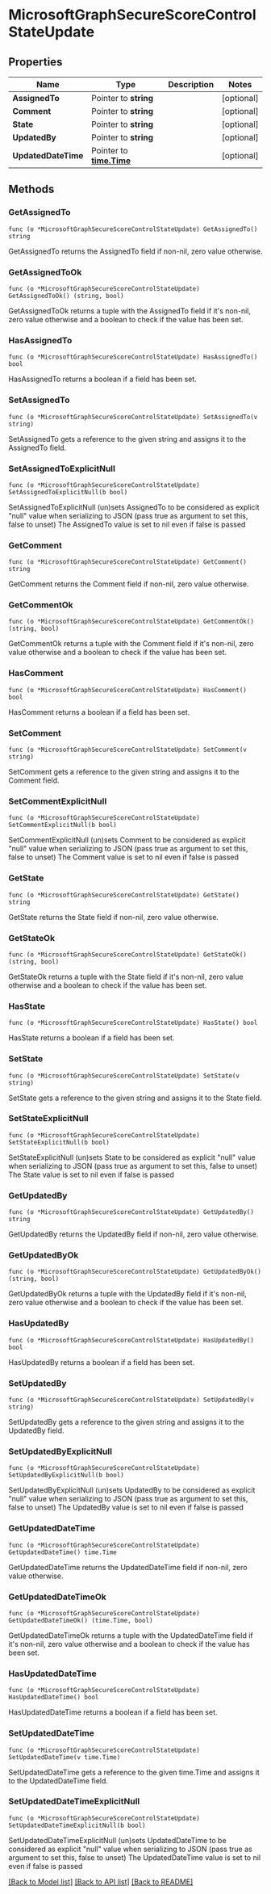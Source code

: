 # MicrosoftGraphSecureScoreControlStateUpdate

## Properties

Name | Type | Description | Notes
------------ | ------------- | ------------- | -------------
**AssignedTo** | Pointer to **string** |  | [optional] 
**Comment** | Pointer to **string** |  | [optional] 
**State** | Pointer to **string** |  | [optional] 
**UpdatedBy** | Pointer to **string** |  | [optional] 
**UpdatedDateTime** | Pointer to [**time.Time**](time.Time.md) |  | [optional] 

## Methods

### GetAssignedTo

`func (o *MicrosoftGraphSecureScoreControlStateUpdate) GetAssignedTo() string`

GetAssignedTo returns the AssignedTo field if non-nil, zero value otherwise.

### GetAssignedToOk

`func (o *MicrosoftGraphSecureScoreControlStateUpdate) GetAssignedToOk() (string, bool)`

GetAssignedToOk returns a tuple with the AssignedTo field if it's non-nil, zero value otherwise
and a boolean to check if the value has been set.

### HasAssignedTo

`func (o *MicrosoftGraphSecureScoreControlStateUpdate) HasAssignedTo() bool`

HasAssignedTo returns a boolean if a field has been set.

### SetAssignedTo

`func (o *MicrosoftGraphSecureScoreControlStateUpdate) SetAssignedTo(v string)`

SetAssignedTo gets a reference to the given string and assigns it to the AssignedTo field.

### SetAssignedToExplicitNull

`func (o *MicrosoftGraphSecureScoreControlStateUpdate) SetAssignedToExplicitNull(b bool)`

SetAssignedToExplicitNull (un)sets AssignedTo to be considered as explicit "null" value
when serializing to JSON (pass true as argument to set this, false to unset)
The AssignedTo value is set to nil even if false is passed
### GetComment

`func (o *MicrosoftGraphSecureScoreControlStateUpdate) GetComment() string`

GetComment returns the Comment field if non-nil, zero value otherwise.

### GetCommentOk

`func (o *MicrosoftGraphSecureScoreControlStateUpdate) GetCommentOk() (string, bool)`

GetCommentOk returns a tuple with the Comment field if it's non-nil, zero value otherwise
and a boolean to check if the value has been set.

### HasComment

`func (o *MicrosoftGraphSecureScoreControlStateUpdate) HasComment() bool`

HasComment returns a boolean if a field has been set.

### SetComment

`func (o *MicrosoftGraphSecureScoreControlStateUpdate) SetComment(v string)`

SetComment gets a reference to the given string and assigns it to the Comment field.

### SetCommentExplicitNull

`func (o *MicrosoftGraphSecureScoreControlStateUpdate) SetCommentExplicitNull(b bool)`

SetCommentExplicitNull (un)sets Comment to be considered as explicit "null" value
when serializing to JSON (pass true as argument to set this, false to unset)
The Comment value is set to nil even if false is passed
### GetState

`func (o *MicrosoftGraphSecureScoreControlStateUpdate) GetState() string`

GetState returns the State field if non-nil, zero value otherwise.

### GetStateOk

`func (o *MicrosoftGraphSecureScoreControlStateUpdate) GetStateOk() (string, bool)`

GetStateOk returns a tuple with the State field if it's non-nil, zero value otherwise
and a boolean to check if the value has been set.

### HasState

`func (o *MicrosoftGraphSecureScoreControlStateUpdate) HasState() bool`

HasState returns a boolean if a field has been set.

### SetState

`func (o *MicrosoftGraphSecureScoreControlStateUpdate) SetState(v string)`

SetState gets a reference to the given string and assigns it to the State field.

### SetStateExplicitNull

`func (o *MicrosoftGraphSecureScoreControlStateUpdate) SetStateExplicitNull(b bool)`

SetStateExplicitNull (un)sets State to be considered as explicit "null" value
when serializing to JSON (pass true as argument to set this, false to unset)
The State value is set to nil even if false is passed
### GetUpdatedBy

`func (o *MicrosoftGraphSecureScoreControlStateUpdate) GetUpdatedBy() string`

GetUpdatedBy returns the UpdatedBy field if non-nil, zero value otherwise.

### GetUpdatedByOk

`func (o *MicrosoftGraphSecureScoreControlStateUpdate) GetUpdatedByOk() (string, bool)`

GetUpdatedByOk returns a tuple with the UpdatedBy field if it's non-nil, zero value otherwise
and a boolean to check if the value has been set.

### HasUpdatedBy

`func (o *MicrosoftGraphSecureScoreControlStateUpdate) HasUpdatedBy() bool`

HasUpdatedBy returns a boolean if a field has been set.

### SetUpdatedBy

`func (o *MicrosoftGraphSecureScoreControlStateUpdate) SetUpdatedBy(v string)`

SetUpdatedBy gets a reference to the given string and assigns it to the UpdatedBy field.

### SetUpdatedByExplicitNull

`func (o *MicrosoftGraphSecureScoreControlStateUpdate) SetUpdatedByExplicitNull(b bool)`

SetUpdatedByExplicitNull (un)sets UpdatedBy to be considered as explicit "null" value
when serializing to JSON (pass true as argument to set this, false to unset)
The UpdatedBy value is set to nil even if false is passed
### GetUpdatedDateTime

`func (o *MicrosoftGraphSecureScoreControlStateUpdate) GetUpdatedDateTime() time.Time`

GetUpdatedDateTime returns the UpdatedDateTime field if non-nil, zero value otherwise.

### GetUpdatedDateTimeOk

`func (o *MicrosoftGraphSecureScoreControlStateUpdate) GetUpdatedDateTimeOk() (time.Time, bool)`

GetUpdatedDateTimeOk returns a tuple with the UpdatedDateTime field if it's non-nil, zero value otherwise
and a boolean to check if the value has been set.

### HasUpdatedDateTime

`func (o *MicrosoftGraphSecureScoreControlStateUpdate) HasUpdatedDateTime() bool`

HasUpdatedDateTime returns a boolean if a field has been set.

### SetUpdatedDateTime

`func (o *MicrosoftGraphSecureScoreControlStateUpdate) SetUpdatedDateTime(v time.Time)`

SetUpdatedDateTime gets a reference to the given time.Time and assigns it to the UpdatedDateTime field.

### SetUpdatedDateTimeExplicitNull

`func (o *MicrosoftGraphSecureScoreControlStateUpdate) SetUpdatedDateTimeExplicitNull(b bool)`

SetUpdatedDateTimeExplicitNull (un)sets UpdatedDateTime to be considered as explicit "null" value
when serializing to JSON (pass true as argument to set this, false to unset)
The UpdatedDateTime value is set to nil even if false is passed

[[Back to Model list]](../README.md#documentation-for-models) [[Back to API list]](../README.md#documentation-for-api-endpoints) [[Back to README]](../README.md)


